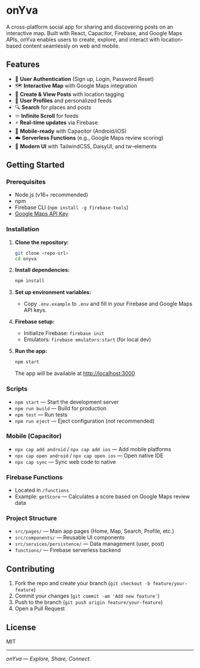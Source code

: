 # onYva

A cross-platform social app for sharing and discovering posts on an interactive map. Built with React, Capacitor, Firebase, and Google Maps APIs, onYva enables users to create, explore, and interact with location-based content seamlessly on web and mobile.

## Features

- 🔐 **User Authentication** (Sign up, Login, Password Reset)
- 🗺️ **Interactive Map** with Google Maps integration
- 📝 **Create & View Posts** with location tagging
- 👤 **User Profiles** and personalized feeds
- 🔍 **Search** for places and posts
- ♾️ **Infinite Scroll** for feeds
- ⚡ **Real-time updates** via Firebase
- 📱 **Mobile-ready** with Capacitor (Android/iOS)
- ☁️ **Serverless Functions** (e.g., Google Maps review scoring)
- 🎨 **Modern UI** with TailwindCSS, DaisyUI, and tw-elements

## Getting Started

### Prerequisites
- Node.js (v16+ recommended)
- npm
- Firebase CLI (`npm install -g firebase-tools`)
- [Google Maps API Key](https://developers.google.com/maps/documentation/javascript/get-api-key)

### Installation

1. **Clone the repository:**
   ```bash
   git clone <repo-url>
   cd onyva
   ```
2. **Install dependencies:**
   ```bash
   npm install
   ```
3. **Set up environment variables:**
   - Copy `.env.example` to `.env` and fill in your Firebase and Google Maps API keys.

4. **Firebase setup:**
   - Initialize Firebase: `firebase init`
   - Emulators: `firebase emulators:start` (for local dev)

5. **Run the app:**
   ```bash
   npm start
   ```
   The app will be available at [http://localhost:3000](http://localhost:3000)

### Scripts
- `npm start` — Start the development server
- `npm run build` — Build for production
- `npm test` — Run tests
- `npm run eject` — Eject configuration (not recommended)

### Mobile (Capacitor)
- `npx cap add android` / `npx cap add ios` — Add mobile platforms
- `npx cap open android` / `npx cap open ios` — Open native IDE
- `npx cap sync` — Sync web code to native

### Firebase Functions
- Located in `/functions`
- Example: `getScore` — Calculates a score based on Google Maps review data

### Project Structure
- `src/pages/` — Main app pages (Home, Map, Search, Profile, etc.)
- `src/components/` — Reusable UI components
- `src/services/persistence/` — Data management (user, post)
- `functions/` — Firebase serverless backend

## Contributing

1. Fork the repo and create your branch (`git checkout -b feature/your-feature`)
2. Commit your changes (`git commit -am 'Add new feature'`)
3. Push to the branch (`git push origin feature/your-feature`)
4. Open a Pull Request

## License

MIT

---

*onYva — Explore, Share, Connect.*
